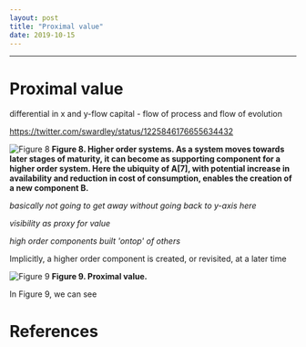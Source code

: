 ```yaml
---
layout: post
title: "Proximal value"
date: 2019-10-15
---
```


***

# Proximal value

differential in x and y-flow capital - flow of process and flow of evolution

https://twitter.com/swardley/status/1225846176655634432 

![Figure 8](/assets/0001_Structural_Deepening_Fig08.png)
**Figure 8. Higher order systems. As a system moves towards later stages of maturity, it can become as supporting component for a higher order system. Here the ubiquity of A[7], with potential increase in availability and reduction in cost of consumption, enables the creation of a new component B.**

*basically not going to get away without going back to y-axis here*

*visibility as proxy for value*

*high order components built 'ontop' of others*

Implicitly, a higher order component is created, or revisited, at a later time

![Figure 9](/assets/0001_Structural_Deepening_Fig09.png)
**Figure 9. Proximal value.**

In Figure 9, we can see


# References

[^adnerKapoor2016]: Adner, R. and Kapoor, R., Innovation ecosystems and the pace of substitution: Re-examining technology S-curves, Strategic Management Journal, 37: 625-648, 2016

[^arthur2007]: Arthur, W. Brian, The Structure of Invention, Research Policy, 36, pages 274-287, 2007

[^arthur2009]: Arthur, W. Brian, The Nature of Technology, Penguin Books UK, 2009

[^otis1997]: Otis, 1997

[^wardley2016]: Wardley, S., Topographical intelligence in business, 2016
